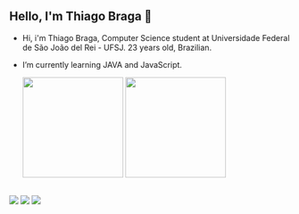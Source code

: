 ## Hello, I'm Thiago Braga 👋

- Hi, i'm Thiago Braga, Computer Science student at Universidade Federal de São João del Rei - UFSJ. 23 years old, Brazilian.
- I’m currently learning JAVA and JavaScript.
  <div>
  
    <a href="https://github.com/thbraga1"></a>
    <img height="180em" src="https://github-readme-stats.vercel.app/api?username=thbraga1&show_icons=true&theme=dracula&include_all_commits=true&count_private=true"/>
    <img height="180em" src="https://github-readme-stats.vercel.app/api/top-langs/?username=thbraga1&layout=compact&langs_count=16&theme=dracula"/>
  </div>

##
<div>
  <a href="https://www.linkedin.com/in/thiagoamorimbraga/" target="_blank"><img src="https://img.shields.io/badge/-LinkedIn-%230077B5?style=for-the-badge&logo=linkedin&logoColor=white" target="blank"></a>
  <a href="mailto:thiagobragaamorim@gmail.com"><img src="https://img.shields.io/badge/-Gmail-%23333?style=for-the-badge&logo=gmail&logoColor=red" target="blank"></a>
  <a href="https://instagram.com/th.braga" target="_blank"><img src="https://img.shields.io/badge/-Instagram-%23E4405F?style=for-the-badge&logo=instagram&logoColor=white" target="blank"></a>
</div>
